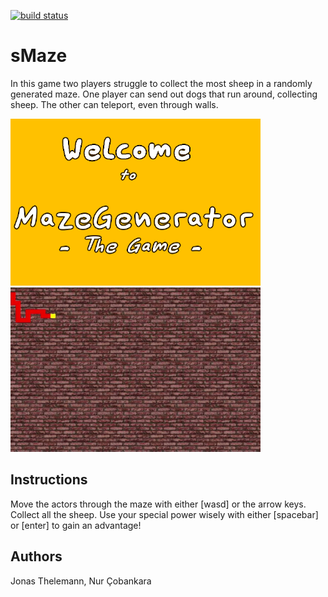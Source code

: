 [![build status](https://travis-ci.com/dargmuesli/smaze.svg?branch=master)](https://travis-ci.com/dargmuesli/smaze "build status")

# sMaze
In this game two players struggle to collect the most sheep in a randomly generated maze.
One player can send out dogs that run around, collecting sheep.
The other can teleport, even through walls.

![welcome](resources/start.png "welcome")
![maze generation](resources/maze-generation.gif "maze generation")

## Instructions
Move the actors through the maze with either \[wasd\] or the arrow keys.
Collect all the sheep.
Use your special power wisely with either \[spacebar\] or \[enter\] to gain an advantage!

## Authors
Jonas Thelemann, Nur Çobankara
